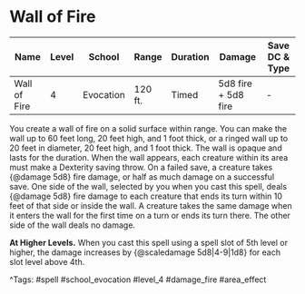 # Wall of Fire

| Name | Level | School | Range | Duration | Damage | Save DC & Type |
|------|-------|--------|-------|----------|--------|----------------|
| Wall of Fire | 4 | Evocation | 120 ft. | Timed | 5d8 fire + 5d8 fire | - |

You create a wall of fire on a solid surface within range. You can make the wall up to 60 feet long, 20 feet high, and 1 foot thick, or a ringed wall up to 20 feet in diameter, 20 feet high, and 1 foot thick. The wall is opaque and lasts for the duration. When the wall appears, each creature within its area must make a Dexterity saving throw. On a failed save, a creature takes {@damage 5d8} fire damage, or half as much damage on a successful save. One side of the wall, selected by you when you cast this spell, deals {@damage 5d8} fire damage to each creature that ends its turn within 10 feet of that side or inside the wall. A creature takes the same damage when it enters the wall for the first time on a turn or ends its turn there. The other side of the wall deals no damage.

**At Higher Levels.** When you cast this spell using a spell slot of 5th level or higher, the damage increases by {@scaledamage 5d8|4-9|1d8} for each slot level above 4th.

^Tags: #spell #school_evocation #level_4 #damage_fire #area_effect